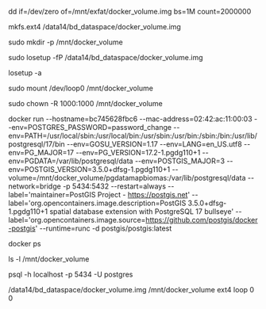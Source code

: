 
dd if=/dev/zero of=/mnt/exfat/docker_volume.img bs=1M count=2000000


mkfs.ext4 /data14/bd_dataspace/docker_volume.img

sudo mkdir -p /mnt/docker_volume

sudo losetup -fP /data14/bd_dataspace/docker_volume.img

losetup -a

sudo mount /dev/loop0 /mnt/docker_volume

sudo chown -R 1000:1000 /mnt/docker_volume



docker run   --hostname=bc745628fbc6   --mac-address=02:42:ac:11:00:03   --env=POSTGRES_PASSWORD=password_change   --env=PATH=/usr/local/sbin:/usr/local/bin:/usr/sbin:/usr/bin:/sbin:/bin:/usr/lib/postgresql/17/bin   --env=GOSU_VERSION=1.17   --env=LANG=en_US.utf8   --env=PG_MAJOR=17   --env=PG_VERSION=17.2-1.pgdg110+1   --env=PGDATA=/var/lib/postgresql/data   --env=POSTGIS_MAJOR=3   --env=POSTGIS_VERSION=3.5.0+dfsg-1.pgdg110+1   --volume=/mnt/docker_volume/pgdatamapbiomas:/var/lib/postgresql/data   --network=bridge   -p 5434:5432   --restart=always   --label='maintainer=PostGIS Project - https://postgis.net'   --label='org.opencontainers.image.description=PostGIS 3.5.0+dfsg-1.pgdg110+1 spatial database extension with PostgreSQL 17 bullseye'   --label='org.opencontainers.image.source=https://github.com/postgis/docker-postgis'   --runtime=runc   -d postgis/postgis:latest


docker ps

ls -l /mnt/docker_volume

psql -h localhost -p 5434 -U postgres

/data14/bd_dataspace/docker_volume.img /mnt/docker_volume ext4 loop 0 0